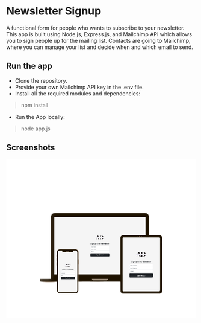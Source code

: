 # Newsletter Signup
A functional form for people who wants to subscribe to your newsletter. This app is built using Node.js, Express.js, and Mailchimp API which allows you to sign people up for the mailing list. Contacts are going to Mailchimp, where you can manage your list and decide when and which email to send.
## Run the app
-	Clone the repository.
-	Provide your own Mailchimp API key in the .env file.
-	Install all the required modules and dependencies:
> npm install
- Run the App locally:
> node app.js

## Screenshots
![mockup](mockup1.png)